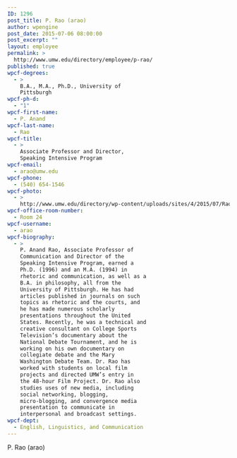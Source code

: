 ```yaml
---
ID: 1296
post_title: P. Rao (arao)
author: wpengine
post_date: 2015-07-06 08:00:00
post_excerpt: ""
layout: employee
permalink: >
  http://www.umw.edu/directory/employee/p-rao/
published: true
wpcf-degrees:
  - >
    B.A., M.A., Ph.D., University of
    Pittsburgh
wpcf-ph-d:
  - "1"
wpcf-first-name:
  - P. Anand
wpcf-last-name:
  - Rao
wpcf-title:
  - >
    Associate Professor and Director,
    Speaking Intensive Program
wpcf-email:
  - arao@umw.edu
wpcf-phone:
  - (540) 654-1546
wpcf-photo:
  - >
    http://www.umw.edu/directory/wp-content/uploads/sites/4/2015/07/Rao-Anand10.jpg
wpcf-office-room-number:
  - Room 24
wpcf-username:
  - arao
wpcf-biography:
  - >
    P. Anand Rao, Associate Professor of
    Communication and Director of the
    Speaking Intensive Program, earned a
    Ph.D. (1996) and an M.A. (1994) in
    rhetoric and communication, as well as a
    B.A. in philosophy, all from the
    University of Pittsburgh. He has had
    articles published in journals on such
    topics as rhetoric and the courts, and
    he has made numerous scholarly
    presentations throughout the United
    States. Recently, he was a technical and
    creative consultant on College Sports
    Television’s documentary about the
    National Debate Tournament, and he is
    working on his own documentary on
    collegiate debate and the Mary
    Washington Debate Team. Dr. Rao has
    worked with students on local film
    projects and directed UMW’s entry in
    the 48-hour Film Project. Dr. Rao also
    studies uses of new media, including
    social networking, blogging,
    micro-blogging, and convergence media
    presentation to communicate in
    interpersonal and broadcast settings.
wpcf-dept:
  - English, Linguistics, and Communication
---
```

P. Rao (arao)